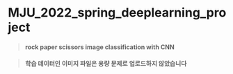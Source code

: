 # MJU_2022_spring_deeplearning_project


> #### rock paper scissors image classification with CNN

> #### 학습 데이터인 이미지 파일은 용량 문제로 업로드하지 않았습니다
